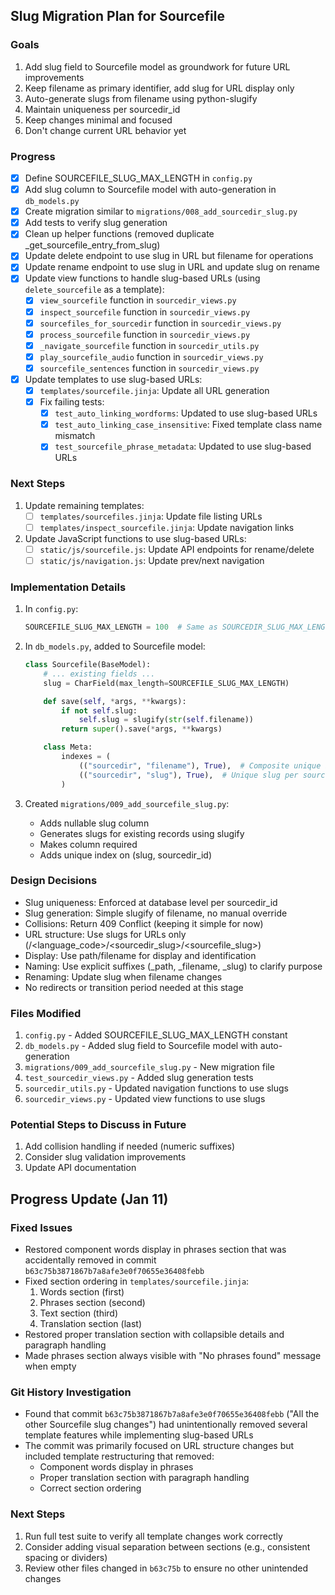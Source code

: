 ## Slug Migration Plan for Sourcefile

### Goals
1. Add slug field to Sourcefile model as groundwork for future URL improvements
2. Keep filename as primary identifier, add slug for URL display only
3. Auto-generate slugs from filename using python-slugify
4. Maintain uniqueness per sourcedir_id
5. Keep changes minimal and focused
6. Don't change current URL behavior yet

### Progress
- [x] Define SOURCEFILE_SLUG_MAX_LENGTH in `config.py`
- [x] Add slug column to Sourcefile model with auto-generation in `db_models.py`
- [x] Create migration similar to `migrations/008_add_sourcedir_slug.py`
- [x] Add tests to verify slug generation
- [x] Clean up helper functions (removed duplicate _get_sourcefile_entry_from_slug)
- [x] Update delete endpoint to use slug in URL but filename for operations
- [x] Update rename endpoint to use slug in URL and update slug on rename
- [x] Update view functions to handle slug-based URLs (using `delete_sourcefile` as a template):
  - [x] `view_sourcefile` function in `sourcedir_views.py`
  - [x] `inspect_sourcefile` function in `sourcedir_views.py`
  - [x] `sourcefiles_for_sourcedir` function in `sourcedir_views.py`
  - [x] `process_sourcefile` function in `sourcedir_views.py`
  - [x] `_navigate_sourcefile` function in `sourcedir_utils.py`
  - [x] `play_sourcefile_audio` function in `sourcedir_views.py`
  - [x] `sourcefile_sentences` function in `sourcedir_views.py`
- [x] Update templates to use slug-based URLs:
  - [x] `templates/sourcefile.jinja`: Update all URL generation
  - [x] Fix failing tests:
    - [x] `test_auto_linking_wordforms`: Updated to use slug-based URLs
    - [x] `test_auto_linking_case_insensitive`: Fixed template class name mismatch
    - [x] `test_sourcefile_phrase_metadata`: Updated to use slug-based URLs

### Next Steps
1. Update remaining templates:
   - [ ] `templates/sourcefiles.jinja`: Update file listing URLs
   - [ ] `templates/inspect_sourcefile.jinja`: Update navigation links

2. Update JavaScript functions to use slug-based URLs:
   - [ ] `static/js/sourcefile.js`: Update API endpoints for rename/delete
   - [ ] `static/js/navigation.js`: Update prev/next navigation

### Implementation Details
1. In `config.py`:
   ```python
   SOURCEFILE_SLUG_MAX_LENGTH = 100  # Same as SOURCEDIR_SLUG_MAX_LENGTH
   ```

2. In `db_models.py`, added to Sourcefile model:
   ```python
   class Sourcefile(BaseModel):
       # ... existing fields ...
       slug = CharField(max_length=SOURCEFILE_SLUG_MAX_LENGTH)

       def save(self, *args, **kwargs):
           if not self.slug:
               self.slug = slugify(str(self.filename))
           return super().save(*args, **kwargs)

       class Meta:
           indexes = (
               (("sourcedir", "filename"), True),  # Composite unique index
               (("sourcedir", "slug"), True),  # Unique slug per sourcedir
           )
   ```

3. Created `migrations/009_add_sourcefile_slug.py`:
   - Adds nullable slug column
   - Generates slugs for existing records using slugify
   - Makes column required
   - Adds unique index on (slug, sourcedir_id)

### Design Decisions
- Slug uniqueness: Enforced at database level per sourcedir_id
- Slug generation: Simple slugify of filename, no manual override
- Collisions: Return 409 Conflict (keeping it simple for now)
- URL structure: Use slugs for URLs only (/<language_code>/<sourcedir_slug>/<sourcefile_slug>)
- Display: Use path/filename for display and identification
- Naming: Use explicit suffixes (_path, _filename, _slug) to clarify purpose
- Renaming: Update slug when filename changes
- No redirects or transition period needed at this stage

### Files Modified
1. `config.py` - Added SOURCEFILE_SLUG_MAX_LENGTH constant
2. `db_models.py` - Added slug field to Sourcefile model with auto-generation
3. `migrations/009_add_sourcefile_slug.py` - New migration file
4. `test_sourcedir_views.py` - Added slug generation tests
5. `sourcedir_utils.py` - Updated navigation functions to use slugs
6. `sourcedir_views.py` - Updated view functions to use slugs

### Potential Steps to Discuss in Future
1. Add collision handling if needed (numeric suffixes)
2. Consider slug validation improvements
3. Update API documentation 

## Progress Update (Jan 11)

### Fixed Issues
- Restored component words display in phrases section that was accidentally removed in commit `b63c75b3871867b7a8afe3e0f70655e36408febb`
- Fixed section ordering in `templates/sourcefile.jinja`:
  1. Words section (first)
  2. Phrases section (second)
  3. Text section (third)
  4. Translation section (last)
- Restored proper translation section with collapsible details and paragraph handling
- Made phrases section always visible with "No phrases found" message when empty

### Git History Investigation
- Found that commit `b63c75b3871867b7a8afe3e0f70655e36408febb` ("All the other Sourcefile slug changes") had unintentionally removed several template features while implementing slug-based URLs
- The commit was primarily focused on URL structure changes but included template restructuring that removed:
  - Component words display in phrases
  - Proper translation section with paragraph handling
  - Correct section ordering

### Next Steps
1. Run full test suite to verify all template changes work correctly
2. Consider adding visual separation between sections (e.g., consistent spacing or dividers)
3. Review other files changed in `b63c75b` to ensure no other unintended changes
